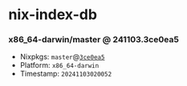 # nix-index-db
### x86_64-darwin/master @ 241103.3ce0ea5
- Nixpkgs: `master`@[`3ce0ea5`](https://github.com/NixOS/nixpkgs/commit/3ce0ea52a0a71ac04f4ce0a2c8a629e02a4e6279)
- Platform: `x86_64-darwin`
- Timestamp: `20241103020052`

